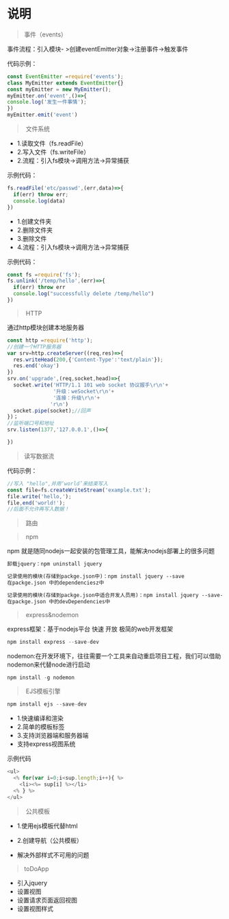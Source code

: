 # 说明

> 事件（events）

事件流程：引入模块- >创建eventEmitter对象->注册事件->触发事件

代码示例：

~~~js
const EventEmitter =require('events');
class MyEmitter extends EventEmitter{}
const myEmitter = new MyEmitter();
myEmitter.on('event',()=>{
console.log('发生一件事情');
})
myEmitter.emit('event')
~~~

> ​	文件系统

- 1.读取文件（fs.readFile）
- 2.写入文件（fs.writeFile）
- 2.流程：引入fs模块->调用方法->异常捕获	

示例代码：

~~~js
fs.readFile('etc/passwd',(err,data)=>{
  if(err) throw err;
  console.log(data)
})
~~~

- 1.创建文件夹
- 2.删除文件夹
- 3.删除文件
- 4.流程：引入fs模块->调用方法->异常捕获

示例代码：

~~~js
const fs =require('fs');
fs.unlink('/temp/hello',(err)=>{
  if(err) throw err
  console.log("successfully delete /temp/hello")
})
~~~

> ​	HTTP

通过http模块创建本地服务器

~~~js
const http =require('http');
//创建一个HTTP服务器
var srv=http.createServer((req,res)=>{
  res.writeHead(200,{'Content-Type':'text/plain'});
  res.end('okay')
})
srv.on('upgrade',(req,socket,head)=>{
  socket.write('HTTP/1.1 101 web socket 协议握手\r\n'+
               '升级：weSocket\r\n'+
               '连接：升级\r\n'+
              'r\n')
  socket.pipe(socket);//回声
})；
//监听端口号和地址
srv.listen(1377,'127.0.0.1',()=>{

})
~~~

> 读写数据流

代码示例：

~~~js
//写入 "hello",并用‘world’来结束写入
const file=fs.createWriteStream('example.txt');
file.write('hello,');
file,end('world!');
//后面不允许再写入数据！
~~~



> ​	路由

> ​	npm

npm 就是随同nodejs一起安装的包管理工具，能解决nodejs部署上的很多问题

~~~html
卸载jquery：npm uninstall jquery

记录使用的模块(存储到packge.json中)：npm install jquery --save
在packge.json 中的dependenciesz中

记录使用的模块(存储到packge.json中适合开发人员用)：npm install jquery --save-dev
在packge.json 中的devDependencies中
~~~

> ​	express&nodemon

express框架：基于nodejs平台 快速 开放 极简的web开发框架

~~~js
npm install express --save-dev
~~~

nodemon:在开发环境下，往往需要一个工具来自动重启项目工程，我们可以借助nodemon来代替node进行启动

~~~js
npm install -g nodemon
~~~

> ​	EJS模板引擎

~~~js
npm install ejs --save-dev
~~~



- 1.快速编译和渲染
- 2.简单的模板标签
- 3.支持浏览器端和服务器端
- 支持express视图系统

示例代码

~~~js
<ul>
  <% for(var i=0;i<sup.length;i++){ %>
    <li><%= sup[i] %></li>
  <% } %>
</ul>
~~~

> ​	公共模板

- 1.使用ejs模板代替html

- 2.创建导航（公共模板）

- 解决外部样式不可用的问题

>	toDoApp

- 引入jquery
- 设置视图
- 设置请求页面返回视图
- 设置视图样式























